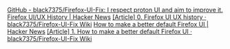 
[GitHub - black7375/Firefox-UI-Fix: I respect proton UI and aim to improve it.](https://github.com/black7375/Firefox-UI-Fix)
[Firefox UI/UX History | Hacker News](https://news.ycombinator.com/item?id=30820894)
[[Article] 0. Firefox UI UX history · black7375/Firefox-UI-Fix Wiki](https://github.com/black7375/Firefox-UI-Fix/wiki/%5BArticle%5D-0.-Firefox-UI-UX-history)
[How to make a better default Firefox UI | Hacker News](https://news.ycombinator.com/item?id=39428409)
[[Article] 1. How to make a better default Firefox UI · black7375/Firefox-UI-Fix Wiki](https://github.com/black7375/Firefox-UI-Fix/wiki/%5BArticle%5D-1.-How-to-make-a-better-default-Firefox-UI)
